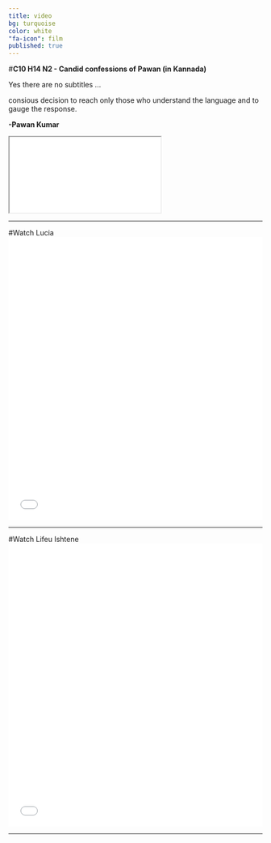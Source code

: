 ```yaml
---
title: video
bg: turquoise
color: white
"fa-icon": film
published: true
---
```

<style>

color:white;

</style>
#**C10 H14 N2 - Candid confessions of Pawan (in Kannada)**


Yes there are no subtitles ...

consious decision to reach only those who understand the language and to gauge the response.

<span id="signature">**-Pawan Kumar**</span>




<div class="icontain"><iframe src="//www.youtube.com/embed/Oaoctj4uanY" allowfullscreen></iframe></div>

<hr>
#Watch Lucia

<iframe id="distrify-player-3254" class="distrify-player" width="100%" height="560" src="//widgets.distrify.com/widget.html#3254-312452" frameborder="0" scrolling="no" webkitAllowFullScreen mozallowfullscreen allowFullScreen></iframe>
<hr>
#Watch Lifeu Ishtene

<iframe id="distrify-player-714" class="distrify-player" width="100%" height="560" src="//widgets.distrify.com/widget.html#714-312452" frameborder="0" scrolling="no" webkitAllowFullScreen mozallowfullscreen allowFullScreen></iframe>

<hr>
